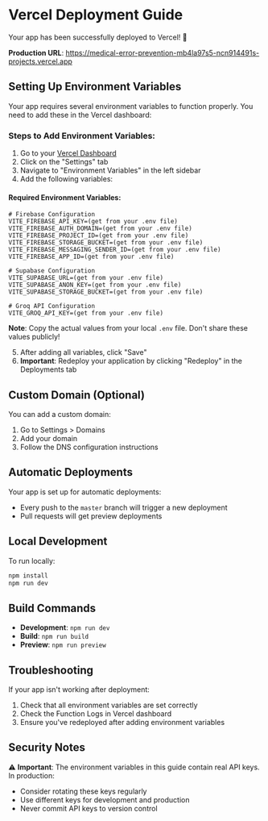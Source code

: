 # Vercel Deployment Guide

Your app has been successfully deployed to Vercel! 🎉

**Production URL**: https://medical-error-prevention-mb4la97s5-ncn914491s-projects.vercel.app

## Setting Up Environment Variables

Your app requires several environment variables to function properly. You need to add these in the Vercel dashboard:

### Steps to Add Environment Variables:

1. Go to your [Vercel Dashboard](https://vercel.com/ncn914491s-projects/medical-error-prevention-ui)
2. Click on the "Settings" tab
3. Navigate to "Environment Variables" in the left sidebar
4. Add the following variables:

#### Required Environment Variables:

```
# Firebase Configuration
VITE_FIREBASE_API_KEY=(get from your .env file)
VITE_FIREBASE_AUTH_DOMAIN=(get from your .env file)
VITE_FIREBASE_PROJECT_ID=(get from your .env file)
VITE_FIREBASE_STORAGE_BUCKET=(get from your .env file)
VITE_FIREBASE_MESSAGING_SENDER_ID=(get from your .env file)
VITE_FIREBASE_APP_ID=(get from your .env file)

# Supabase Configuration
VITE_SUPABASE_URL=(get from your .env file)
VITE_SUPABASE_ANON_KEY=(get from your .env file)
VITE_SUPABASE_STORAGE_BUCKET=(get from your .env file)

# Groq API Configuration
VITE_GROQ_API_KEY=(get from your .env file)
```

**Note**: Copy the actual values from your local `.env` file. Don't share these values publicly!

5. After adding all variables, click "Save"
6. **Important**: Redeploy your application by clicking "Redeploy" in the Deployments tab

## Custom Domain (Optional)

You can add a custom domain:
1. Go to Settings > Domains
2. Add your domain
3. Follow the DNS configuration instructions

## Automatic Deployments

Your app is set up for automatic deployments:
- Every push to the `master` branch will trigger a new deployment
- Pull requests will get preview deployments

## Local Development

To run locally:
```bash
npm install
npm run dev
```

## Build Commands

- **Development**: `npm run dev`
- **Build**: `npm run build`
- **Preview**: `npm run preview`

## Troubleshooting

If your app isn't working after deployment:
1. Check that all environment variables are set correctly
2. Check the Function Logs in Vercel dashboard
3. Ensure you've redeployed after adding environment variables

## Security Notes

⚠️ **Important**: The environment variables in this guide contain real API keys. In production:
- Consider rotating these keys regularly
- Use different keys for development and production
- Never commit API keys to version control
